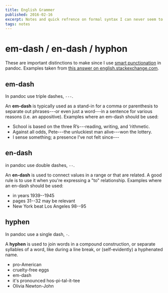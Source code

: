 ```yaml
---
title: English Grammer
published: 2016-02-16
excerpt: Notes and quick refrence on formal syntax I can never seem to remember
tags: notes
---
```


# em-dash / en-dash / hyphon

These are important distinctions to make since I use [smart punctionation](http://pandoc.org/README.html#smart-punctuation) in pandoc.
Examples taken from [this answer on english.stackexchange.com](https://english.stackexchange.com/questions/2116/when-should-i-use-an-em-dash-an-en-dash-and-a-hyphen).

## em-dash

In pandoc use triple dashes, `---`.

An **em-dash** is typically used as a stand-in for a comma or parenthesis to separate out phrases---or even just a word---in a sentence for various reasons (i.e. an appositive). Examples where an em-dash should be used:

* School is based on the three R’s---reading, writing, and ’rithmetic.
* Against all odds, Pete---the unluckiest man alive---won the lottery.
* I sense something; a presence I've not felt since---

## en-dash

in pandoc use double dashes, `--`.

An **en-dash** is used to connect values in a range or that are related. A good rule is to use it when you're expressing a "to" relationship. Examples where an en-dash should be used:

* in years 1939--1945
* pages 31--32 may be relevant
* New York beat Los Angeles 98--95

## hyphen

In pandoc use a single dash, `-`.

A **hyphen** is used to join words in a compound construction, or separate syllables of a word, like during a line break, or (self-evidently) a hyphenated name.

* pro-American
* cruelty-free eggs
* em-dash
* it's pronounced hos-pi-tal-it-tee
* Olivia Newton-John
